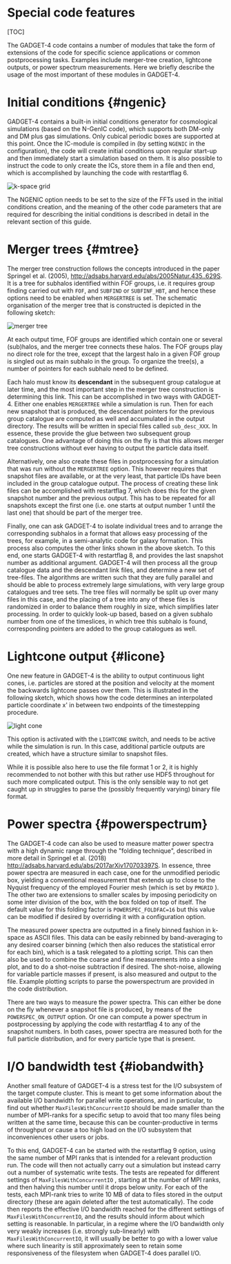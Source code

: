 
Special code features
=====================

[TOC]

The GADGET-4 code contains a number of modules that take the form of
extensions of the code for specific science applications or common
postprocessing tasks.  Examples include merger-tree creation,
lightcone outputs, or power spectrum measurements. Here we briefly
describe the usage of the most important of these modules in GADGET-4.


Initial conditions                                      {#ngenic}
==================

GADGET-4 contains a built-in initial conditions generator for
cosmological simulations (based on the N-GenIC code), which supports
both DM-only and DM plus gas simulations. Only cubical periodic boxes
are supported at this point. Once the IC-module is compiled in (by
setting `NGENIC` in the configuration), the code will create initial
conditions upon regular start-up and then immediately start a
simulation based on them. It is also possible to instruct the code to
only create the ICs, store them in a file and then end, which is
accomplished by launching the code with restartflag 6.

![k-space grid](img/ic-code.png)

The NGENIC option needs to be set to the size of the FFTs used in the
initial conditions creation, and the meaning of the other code
parameters that are required for describing the initial conditions is
described in detail in the relevant section of this guide.


Merger trees                                             {#mtree}
============

The merger tree construction follows the concepts introduced in the
paper Springel et al. (2005),
<http://adsabs.harvard.edu/abs/2005Natur.435..629S>. It is a tree for
subhalos identified within FOF groups, i.e. it requires group finding
carried out with `FOF`, and `SUBFIND` or `SUBFINF_HBT`, and hence
these options need to be enabled when `MERGERTREE` is set. The
schematic organisation of the merger tree that is constructed is
depicted in the following sketch:

![merger tree](img/mergertree.png)

At each output time, FOF groups are identified which contain one or
several (sub)halos, and the merger tree connects these halos. The FOF
groups play no direct role for the tree, except that the largest halo
in a given FOF group is singled out as main subhalo in the group. To
organize the tree(s), a number of pointers for each subhalo need to be
defined.

Each halo must know its __descendant__ in the subsequent group
catalogue at later time, and the most important step in the merger
tree construction is determining this link. This can be accomplished
in two ways with GADGET-4.  Either one enables `MERGERTREE` while a
simulation is run. Then for each new snapshot that is produced, the
descendant pointers for the previous group catalogue are computed as
well and accumulated in the output directory. The results will be
written in special files called `sub_desc_XXX`. In essence, these
provide the glue between two subsequent group catalogues. One
advantage of doing this on the fly is that this allows merger tree
constructions without ever having to output the particle data itself.

Alternatively, one also create these files in postprocessing for a
simulation that was run without the `MERGERTREE` option. This however
requires that snapshot files are available, or at the very least, that
particle IDs have been included in the group catalogue output. The
process of creating these link files can be accomplished with
restartflag 7, which does this for the given snapshot number and the
previous output. This has to be repeated for all snapshots except the
first one (i.e. one starts at output number 1 until the last one) that
should be part of the merger tree.

Finally, one can ask GADGET-4 to isolate individual trees and to
arrange the corresponding subhalos in a format that allows easy
processing of the trees, for example, in a semi-analytic code for
galaxy formation. This process also computes the other links shown in
the above sketch. To this end, one starts GADGET-4 with restartflag 8,
and provides the last snapshot number as additional argument. GADGET-4
will then process all the group catalogue data and the descendant link
files, and determine a new set of tree-files. The algorithms are
written such that they are fully parallel and should be able to
process extremely large simulations, with very large group catalogues
and tree sets. The tree files will normally be split up over many
files in this case, and the placing of a tree into any of these files
is randomized in order to balance them roughly in size, which
simplifies later processing. In order to quickly look-up based, based
on a given subhalo number from one of the timeslices, in which tree
this subhalo is found, corresponding pointers are added to the group
catalogues as well.
 

Lightcone output                                         {#licone}
================

One new feature in GADGET-4 is the ability to output continuous light
cones, i.e. particles are stored at the position and velocity at the
moment the backwards lightcone passes over them. This is illustrated
in the following sketch, which shows how the code determines an
interpolated particle coordinate x' in between two endpoints of the
timestepping procedure.

![light cone](img/lcone.png)

This option is activated with the `LIGHTCONE` switch, and needs to be
active while the simulation is run. In this case, additional particle
outputs are created, which have a structure similar to snapshot files.

While it is possible also here to use the file format 1 or 2, it is
highly recommended to not bother with this but rather use HDF5
throughout for such more complicated output. This is the only sensible
way to not get caught up in struggles to parse the (possibly
frequently varying) binary file format.


Power spectra                                           {#powerspectrum}
=============

The GADGET-4 code can also be used to measure matter power spectra
with a high dynamic range through the "folding technique", described
in more detail in Springel et al. (2018)
<http://adsabs.harvard.edu/abs/2017arXiv170703397S>. In essence, three
power spectra are measured in each case, one for the unmodified
periodic box, yielding a conventional measurement that extends up to
close to the Nyquist frequency of the employed Fourier mesh (which is
set by `PMGRID` ).  The other two are extensions to smaller scales by
imposing periodicity on some inter division of the box, with the box
folded on top of itself. The default value for this folding factor is
`POWERSPEC_FOLDFAC=16` but this value can be modified if desired by
overriding it with a configuration option.

The measured power spectra are outputted in a finely binned fashion in
k-space as ASCII files. This data can be easily rebinned by
band-averaging to any desired coarser binning (which then also reduces
the statistical error for each bin), which is a task relegated to a
plotting script. This can then also be used to combine the coarse and
fine measurements into a single plot, and to do a shot-noise
subtraction if desired. The shot-noise, allowing for variable particle
masses if present, is also measured and output to the file.  Example
plotting scripts to parse the powerspectrum are provided in the code
distribution.

There are two ways to measure the power spectra. This can either be
done on the fly whenever a snapshot file is produced, by means of the
`POWERSPEC_ON_OUTPUT` option. Or one can compute a power spectrum in
postprocessing by applying the code with restartflag 4 to any of the
snapshot numbers. In both cases, power spectra are measured both for
the full particle distribution, and for every particle type that is
present.


I/O bandwidth test                                       {#iobandwith}
==================

Another small feature of GADGET-4 is a stress test for the I/O
subsystem of the target compute cluster. This is meant to get some
information about the available I/O bandwidth for parallel write
operations, and in particular, to find out whether
`MaxFilesWithConcurrentIO` should be made smaller than the number of
MPI-ranks for a specific setup to avoid that too many files being
written at the same time, because this can be counter-productive in
terms of throughput or cause a too high load on the I/O subsystem that
inconveniences other users or jobs.

To this end, GADGET-4 can be started with the restartflag 9 option,
using the same number of MPI ranks that is intended for a relevant
production run. The code will then not actually carry out a simulation
but instead carry out a number of systematic write tests. The tests
are repeated for different settings of `MaxFilesWithConcurrentIO` ,
starting at the number of MPI ranks, and then halving this number
until it drops below unity. For each of the tests, each MPI-rank tries
to write 10 MB of data to files stored in the output directory (these
are again deleted after the test automatically). The code then reports
the effective I/O bandwidth reached for the different settings of
`MaxFilesWithConcurrentIO`, and the results should inform about which
setting is reasonable. In particular, in a regime where the I/O
bandwidth only very weakly increases (i.e. strongly sub-linearly) with
`MaxFilesWithConcurrentIO`, it will usually be better to go with a
lower value where such linearity is still approximately seen to retain
some responsiveness of the filesystem when GADGET-4 does parallel I/O.




